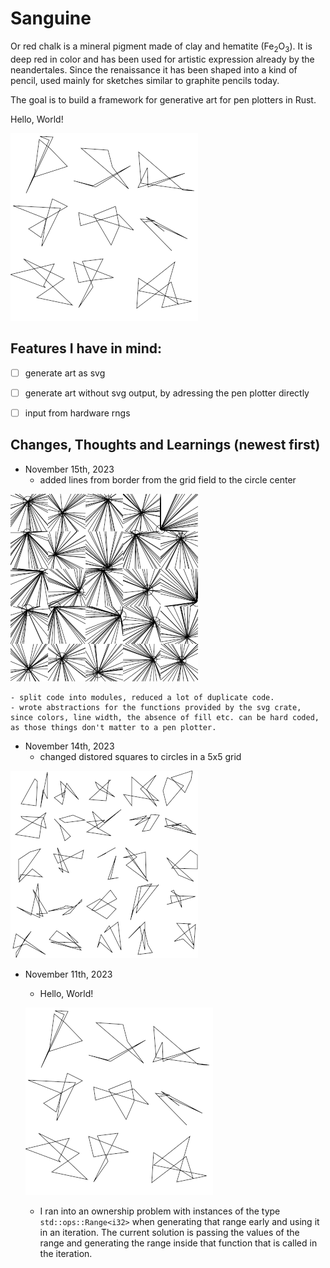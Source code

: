 # Sanguine

Or red chalk is a mineral pigment made of clay and hematite (Fe<sub>2</sub>O<sub>3</sub>). It is deep red in color and has been used for artistic expression already by the neandertales. 
Since the renaissance it has been shaped into a kind of pencil, used mainly for sketches similar to graphite pencils today.

The goal is to build a framework for generative art for pen plotters in Rust.

Hello, World!

![Hello, World! a 3 by 3 grid of 9 groups of 2 distorted squares, black lines on white ground](https://github.com/Mirabellensaft/sanguine/blob/main/images/hello_world.png?raw=true)

## Features I have in mind:

- [ ] generate art as svg
- [ ] generate art without svg output, by adressing the pen plotter directly
- [ ] input from hardware rngs


## Changes, Thoughts and Learnings (newest first)
- November 15th, 2023
    - added lines from border from the grid field to the circle center
      
![groups of 2 cirles in a 5 by 5 grid, bleck lines on white ground](https://github.com/Mirabellensaft/sanguine/blob/main/images/image_00003.png?raw=true)

    - split code into modules, reduced a lot of duplicate code.
    - wrote abstractions for the functions provided by the svg crate, since colors, line width, the absence of fill etc. can be hard coded, as those things don't matter to a pen plotter. 

- November 14th, 2023
    - changed distored squares to circles in a 5x5 grid
      
![groups of 2 cirles in a 5 by 5 grid, bleck lines on white ground](https://github.com/Mirabellensaft/sanguine/blob/main/images/image_00000.png?raw=true)

- November 11th, 2023
    - Hello, World!
      
    ![Hello, World! a 3 by 3 grid of 9 groups of 2 distorted squares, black lines on white ground](https://github.com/Mirabellensaft/sanguine/blob/main/images/hello_world.png?raw=true)
  
    - I ran into an ownership problem with instances of the type `std::ops::Range<i32>` when generating that range early and using it in an iteration. The current solution is passing the values of the range and generating the range inside that function that is called in the iteration.
